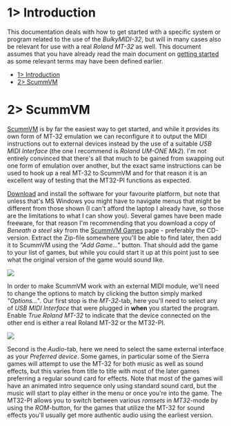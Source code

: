 # 1> Introduction
This documentation deals with how to get started with a specific system or program related to the use of the *BulkyMIDI-32*, but will in many cases also be relevant for use with a real *Roland MT-32* as well. This document assumes that you have already read the main document on [getting started](https://github.com/tebl/BulkyMIDI-32/blob/main/documentation/getting_started.md) as some relevant terms may have been defined earlier.

- [1> Introduction](#1-introduction)
- [2> ScummVM](#2-scummvm)

# 2> ScummVM
[ScummVM](https://www.scummvm.org/) is by far the easiest way to get started, and while it provides its own form of MT-32 emulation we can reconfigure it to output the MIDI instructions out to external devices instead by the use of a suitable *USB MIDI Interface* (the one I recommend is *Roland UM-ONE Mk2*). I'm not entirely convinced that there's all that much to be gained from swapping out one form of emulation over another, but the exact same instructions can be used to hook up a real MT-32 to ScummVM and for that reason it is an excellent way of testing that the MT32-PI functions as expected.

[Download](https://www.scummvm.org/downloads/#release) and install the software for your favourite platform, but note that unless that's MS Windows you might have to navigate menus that might be different from those shown (I can't afford the laptop I already have, so those are the limitations to what I can show you). Several games have been made freeware, for that reason I'm recommending that you download a copy of *Beneath a steel sky* from the [ScummVM Games](https://www.scummvm.org/games/#games-sky) page - preferably the CD-version. Extract the Zip-file somewhere you'll be able to find later, then add it to ScummVM using the *"Add Game..."* button. That should add the game to your list of games, but while you could start it up at this point just to see what the original version of the game would sound like.

![](https://github.com/tebl/BulkyMIDI-32/raw/main/gallery/scummvm_mt32_001.png)

In order to make ScummVM work with an external MIDI module, we'll need to change the options to match by clicking the button simply marked *"Options..."*. Our first stop is the *MT-32*-tab, here you'll need to select any of *USB MIDI Interface* that were plugged in **when** you started the program. Enable *True Roland MT-32* to indicate that the device connected on the other end is either a real Roland MT-32 or the MT32-PI.

![](https://github.com/tebl/BulkyMIDI-32/raw/main/gallery/scummvm_mt32_002.png)

Second is the *Audio*-tab, here we need to select the same external interface as your *Preferred device*. Some games, in particular some of the Sierra games will attempt to use the MT-32 for both music as well as sound effects, but this varies from title to title with most of the later games preferring a regular sound card for effects. Note that most of the games will have an animated intro sequence only using standard sound card, but the music will start to play either in the menu or once you're into the game. The MT32-PI allows you to switch between various *romsets* in *MT32*-mode by using the *ROM*-button, for the games that utilize the MT-32 for sound effects you'll usually get more authentic audio using the earliest version. 
